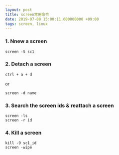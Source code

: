 ```yaml
---
layout: post
title: screen常用命令
date: 2019-07-08 15:00:11.000000000 +09:00
tags: screen, linux
---
```


### 1. Nnew a screen
```
screen -S sc1
```

### 2. Detach a screen
```
ctrl + a + d
```
or
```
screen -d name
```

### 3. Search the screen ids & reattach a screen
```
screen -ls
screen -r id
```

### 4. Kill a screen
```
kill -9 sc1_id
screen -wipe
```

